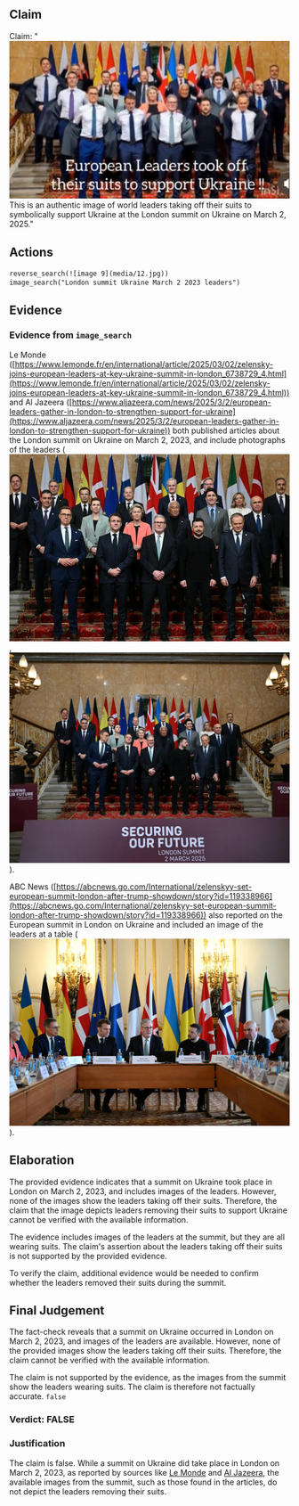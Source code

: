 ## Claim
Claim: "![image 9](media/12.jpg) This is an authentic image of world leaders taking off their suits to symbolically support Ukraine at the London summit on Ukraine on March 2, 2025."

## Actions
```
reverse_search(![image 9](media/12.jpg))
image_search("London summit Ukraine March 2 2023 leaders")
```

## Evidence
### Evidence from `image_search`
Le Monde ([https://www.lemonde.fr/en/international/article/2025/03/02/zelensky-joins-european-leaders-at-key-ukraine-summit-in-london_6738729_4.html](https://www.lemonde.fr/en/international/article/2025/03/02/zelensky-joins-european-leaders-at-key-ukraine-summit-in-london_6738729_4.html)) and Al Jazeera ([https://www.aljazeera.com/news/2025/3/2/european-leaders-gather-in-london-to-strengthen-support-for-ukraine](https://www.aljazeera.com/news/2025/3/2/european-leaders-gather-in-london-to-strengthen-support-for-ukraine)) both published articles about the London summit on Ukraine on March 2, 2023, and include photographs of the leaders (![image 6678](media/2025-08-29_23-01-1756508473-983318.jpg), ![image 6679](media/2025-08-29_23-01-1756508474-165673.jpg)).

ABC News ([https://abcnews.go.com/International/zelenskyy-set-european-summit-london-after-trump-showdown/story?id=119338966](https://abcnews.go.com/International/zelenskyy-set-european-summit-london-after-trump-showdown/story?id=119338966)) also reported on the European summit in London on Ukraine and included an image of the leaders at a table (![image 6680](media/2025-08-29_23-01-1756508474-461370.jpg)).


## Elaboration
The provided evidence indicates that a summit on Ukraine took place in London on March 2, 2023, and includes images of the leaders. However, none of the images show the leaders taking off their suits. Therefore, the claim that the image depicts leaders removing their suits to support Ukraine cannot be verified with the available information.

The evidence includes images of the leaders at the summit, but they are all wearing suits. The claim's assertion about the leaders taking off their suits is not supported by the provided evidence.

To verify the claim, additional evidence would be needed to confirm whether the leaders removed their suits during the summit.


## Final Judgement
The fact-check reveals that a summit on Ukraine occurred in London on March 2, 2023, and images of the leaders are available. However, none of the provided images show the leaders taking off their suits. Therefore, the claim cannot be verified with the available information.

The claim is not supported by the evidence, as the images from the summit show the leaders wearing suits. The claim is therefore not factually accurate. `false`

### Verdict: FALSE

### Justification
The claim is false. While a summit on Ukraine did take place in London on March 2, 2023, as reported by sources like [Le Monde](https://www.lemonde.fr/en/international/article/2025/03/02/zelensky-joins-european-leaders-at-key-ukraine-summit-in-london_6738729_4.html) and [Al Jazeera](https://www.aljazeera.com/news/2025/3/2/european-leaders-gather-in-london-to-strengthen-support-for-ukraine), the available images from the summit, such as those found in the articles, do not depict the leaders removing their suits.
